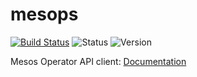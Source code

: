 # mesops

[![Build Status](https://travis-ci.org/miroswan/mesops.svg?branch=master)](https://travis-ci.org/miroswan/mesops)
![Status](https://img.shields.io/badge/status-beta-blue.svg)
![Version](https://img.shields.io/badge/version-v0.3.3-yellow.svg)

Mesos Operator API client: [Documentation](https://godoc.org/github.com/miroswan/mesops)
